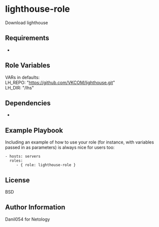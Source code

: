 lighthouse-role
=========

Download lighthouse

Requirements
------------

-

Role Variables
--------------

VARs in defaults:  
LH_REPO: "https://github.com/VKCOM/lighthouse.git"  
LH_DIR: "/lhs"  




Dependencies
------------

-

Example Playbook
----------------

Including an example of how to use your role (for instance, with variables passed in as parameters) is always nice for users too:

    - hosts: servers
      roles:
         - { role: lighthouse-role }

License
-------

BSD

Author Information
------------------

Danil054 for Netology
